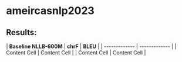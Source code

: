 # ameircasnlp2023

## Results:
| **Baseline NLLB-600M**  | **chrF** | **BLEU** |
| ------------- | ------------- |
| Content Cell  | Content Cell  |
| Content Cell  | Content Cell  |

